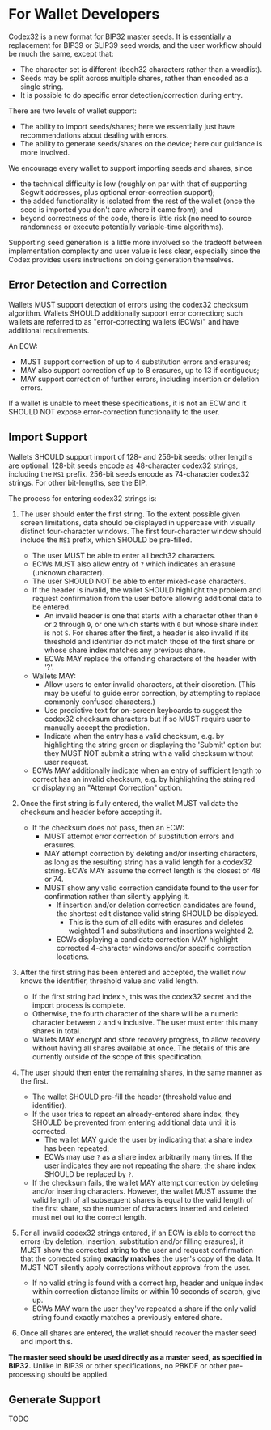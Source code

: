 # For Wallet Developers

Codex32 is a new format for BIP32 master seeds. It is essentially a replacement for
BIP39 or SLIP39 seed words, and the user workflow should be much the same, except
that:

* The character set is different (bech32 characters rather than a wordlist).
* Seeds may be split across multiple shares, rather than encoded as a single string.
* It is possible to do specific error detection/correction during entry.

There are two levels of wallet support:

* The ability to import seeds/shares; here we essentially just have recommendations about dealing with errors.
* The ability to generate seeds/shares on the device; here our guidance is more involved.

We encourage every wallet to support importing seeds and shares, since
* the technical difficulty is low (roughly on par with that of supporting Segwit addresses, plus optional error-correction support);
* the added functionality is isolated from the rest of the wallet (once the seed is imported you don't care where it came from); and
* beyond correctness of the code, there is little risk (no need to source randomness or execute potentially variable-time algorithms).

Supporting seed generation is a little more involved so the tradeoff between
implementation complexity and user value is less clear, especially since the
Codex provides users instructions on doing generation themselves.

## Error Detection and Correction

Wallets MUST support detection of errors using the codex32 checksum algorithm.
Wallets SHOULD additionally support error correction; such wallets are referred to as "error-correcting wallets (ECWs)" and have additional requirements.

An ECW:

* MUST support correction of up to 4 substitution errors and erasures;
* MAY also support correction of up to 8 erasures, up to 13 if contiguous;
* MAY support correction of further errors, including insertion or deletion errors.

If a wallet is unable to meet these specifications, it is not an ECW and it SHOULD NOT expose error-correction functionality to the user.

## Import Support

Wallets SHOULD support import of 128- and 256-bit seeds; other lengths are optional. 128-bit seeds encode as 48-character codex32 strings, including the `MS1` prefix. 256-bit seeds encode as 74-character codex32 strings. For other bit-lengths, see the BIP.

The process for entering codex32 strings is:

1. The user should enter the first string. To the extent possible given screen limitations, data should be displayed in uppercase with visually distinct four-character windows. The first four-character window should include the `MS1` prefix, which SHOULD be pre-filled.
   * The user MUST be able to enter all bech32 characters.
   * ECWs MUST also allow entry of `?` which indicates an erasure (unknown character).
   * The user SHOULD NOT be able to enter mixed-case characters.
   * If the header is invalid, the wallet SHOULD highlight the problem and request confirmation from the user before allowing additional data to be entered.
     * An invalid header is one that starts with a character other than `0` or `2` through `9`, or one which starts with `0` but whose share index is not `S`. For shares after the first, a header is also invalid if its threshold and identifier do not match those of the first share or whose share index matches any previous share.
     * ECWs MAY replace the offending characters of the header with '?'.
   * Wallets MAY:
     * Allow users to enter invalid characters, at their discretion. (This may be useful to guide error correction, by attempting to replace commonly confused characters.)
     * Use predictive text for on-screen keyboards to suggest the codex32 checksum characters but if so MUST require user to manually accept the prediction.
     * Indicate when the entry has a valid checksum, e.g. by highlighting the string green or displaying the 'Submit' option but they MUST NOT submit a string with a valid checksum without user request.
   * ECWs MAY additionally indicate when an entry of sufficient length to correct has an invalid checksum, e.g. by highlighting the string red or displaying an "Attempt Correction" option.


1. Once the first string is fully entered, the wallet MUST validate the checksum and header before accepting it.
   * If the checksum does not pass, then an ECW:
      * MUST attempt error correction of substitution errors and erasures.
      * MAY attempt correction by deleting and/or inserting characters, as long as the resulting string has a valid length for a codex32 string. ECWs MAY assume the correct length is the closest of 48 or 74.
      * MUST show any valid correction candidate found to the user for confirmation rather than silently applying it.
         * If insertion and/or deletion correction candidates are found, the shortest edit distance valid string SHOULD be displayed.
           * This is the sum of all edits with erasures and deletes weighted 1 and substitutions and insertions weighted 2.
         * ECWs displaying a candidate correction MAY highlight corrected 4-character windows and/or specific correction locations.
1. After the first string has been entered and accepted, the wallet now knows the identifier, threshold value and valid length.
   * If the first string had index `S`, this was the codex32 secret and the import process is complete.
   * Otherwise, the fourth character of the share will be a numeric character between `2` and `9` inclusive. The user must enter this many shares in total.
   * Wallets MAY encrypt and store recovery progress, to allow recovery without having all shares available at once. The details of this are currently outside of the scope of this specification.
1. The user should then enter the remaining shares, in the same manner as the first.
   * The wallet SHOULD pre-fill the header (threshold value and identifier).
   * If the user tries to repeat an already-entered share index, they SHOULD be prevented from entering additional data until it is corrected.
      * The wallet MAY guide the user by indicating that a share index has been repeated;
      * ECWs may use `?` as a share index arbitrarily many times. If the user indicates they are not repeating the share, the share index SHOULD be replaced by `?`.
   * If the checksum fails, the wallet MAY attempt correction by deleting and/or inserting characters. However, the wallet MUST assume the valid length of all subsequent shares is equal to the valid length of the first share, so the number of characters inserted and deleted must net out to the correct length.
1. For all invalid codex32 strings entered, if an ECW is able to correct the errors (by deletion, insertion, substitution and/or filling erasures), it MUST show the corrected string to the user and request confirmation that the corrected string **exactly matches** the user's copy of the data. It MUST NOT silently apply corrections without approval from the user.
    * If no valid string is found with a correct hrp, header and unique index within correction distance limits or within 10 seconds of search, give up.
    * ECWs MAY warn the user they've repeated a share if the only valid string found exactly matches a previously entered share.
1. Once all shares are entered, the wallet should recover the master seed and import this.

**The master seed should be used directly as a master seed, as specified in BIP32.**
Unlike in BIP39 or other specifications, no PBKDF or other pre-processing should be applied.

## Generate Support

TODO


